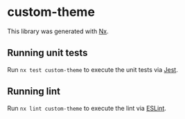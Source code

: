 # custom-theme

This library was generated with [Nx](https://nx.dev).

## Running unit tests

Run `nx test custom-theme` to execute the unit tests via [Jest](https://jestjs.io).

## Running lint

Run `nx lint custom-theme` to execute the lint via [ESLint](https://eslint.org/).
